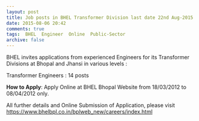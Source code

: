 ```yaml
---
layout: post
title: Job posts in BHEL Transformer Division last date 22nd Aug-2015   
date: 2015-08-06 20:42
comments: true
tags:  BHEL  Engineer  Online  Public-Sector 
archive: false
---
```

BHEL invites applications from experienced Engineers for its Transformer Divisions at Bhopal and Jhansi in various levels :



Transformer Engineers : 14 posts


**How to Apply**: Apply Online at BHEL Bhopal Website from 18/03/2012 to 08/04/2012 only.  

All further details and Online Submission of Application, please visit <https://www.bhelbpl.co.in/bplweb_new/careers/index.html>




